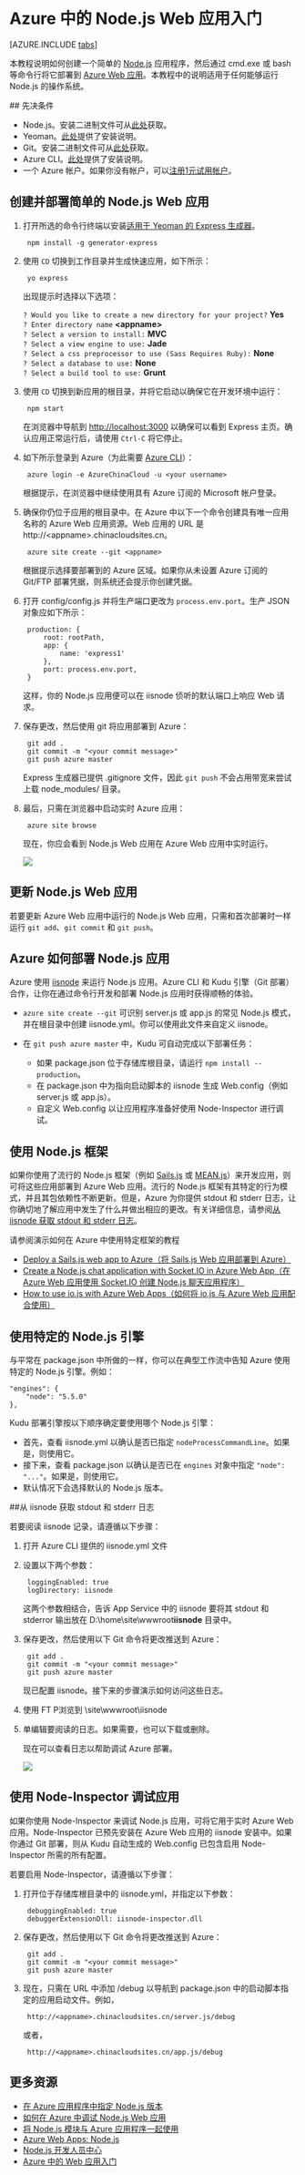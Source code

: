 <properties
	pageTitle="Azure 中的 Node.js Web 应用入门"
	description="学习如何将 Node.js 应用程序部署到 Azure 中的 Web 应用。"
	services="app-service\web"
	documentationCenter="nodejs"
	authors="cephalin"
	manager="wpickett"
	editor=""/>

<tags
	ms.service="app-service-web"
	ms.date="03/31/2016"
	wacn.date="05/16/2016"/>

# Azure 中的 Node.js Web 应用入门

[AZURE.INCLUDE [tabs](../includes/app-service-web-get-started-nav-tabs.md)]

本教程说明如何创建一个简单的 [Node.js](http://nodejs.org) 应用程序，然后通过 cmd.exe 或 bash 等命令行将它部署到 [Azure Web 应用](/documentation/services/web-sites)。本教程中的说明适用于任何能够运行 Node.js 的操作系统。

##<a name="prereq"></a> 先决条件

- Node.js。安装二进制文件可从[此处](https://nodejs.org/)获取。
- Yeoman。[此处](http://yeoman.io/)提供了安装说明。
- Git。安装二进制文件可从[此处](http://www.git-scm.com/downloads)获取。
- Azure CLI。[此处](/documentation/articles/xplat-cli-install)提供了安装说明。
- 一个 Azure 帐户。如果你没有帐户，可以[注册1元试用帐户](/pricing/1rmb-trial/?WT.mc_id=A261C142F)。

## 创建并部署简单的 Node.js Web 应用

1. 打开所选的命令行终端以安装[适用于 Yeoman 的 Express 生成器](https://github.com/petecoop/generator-express)。

        npm install -g generator-express

2. 使用 `CD` 切换到工作目录并生成快速应用，如下所示：

        yo express
        
    出现提示时选择以下选项：

    `? Would you like to create a new directory for your project?` **Yes**  
    `? Enter directory name` **&lt;appname>**  
    `? Select a version to install:` **MVC**  
    `? Select a view engine to use:` **Jade**  
    `? Select a css preprocessor to use (Sass Requires Ruby):` **None**  
    `? Select a database to use:` **None**  
    `? Select a build tool to use:` **Grunt**

3. 使用 `CD` 切换到新应用的根目录，并将它启动以确保它在开发环境中运行：

        npm start

    在浏览器中导航到 [http://localhost:3000](http://localhost:3000) 以确保可以看到 Express 主页。确认应用正常运行后，请使用 `Ctrl-C` 将它停止。
    
1. 如下所示登录到 Azure（为此需要 [Azure CLI](#prereq)）：

        azure login -e AzureChinaCloud -u <your username>

    根据提示，在浏览器中继续使用具有 Azure 订阅的 Microsoft 帐户登录。

2. 确保你仍位于应用的根目录中。在 Azure 中以下一个命令创建具有唯一应用名称的 Azure Web 应用资源。Web 应用的 URL 是 http://&lt;appname>.chinacloudsites.cn。

        azure site create --git <appname>

    根据提示选择要部署到的 Azure 区域。如果你从未设置 Azure 订阅的 Git/FTP 部署凭据，则系统还会提示你创建凭据。

3. 打开 config/config.js 并将生产端口更改为 `process.env.port`。生产 JSON 对象应如下所示：

        production: {
            root: rootPath,
            app: {
                name: 'express1'
            },
            port: process.env.port,
        }

    这样，你的 Node.js 应用便可以在 iisnode 侦听的默认端口上响应 Web 请求。
    
4. 保存更改，然后使用 git 将应用部署到 Azure：

        git add .
        git commit -m "<your commit message>"
        git push azure master

    Express 生成器已提供 .gitignore 文件，因此 `git push` 不会占用带宽来尝试上载 node\_modules/ 目录。

5. 最后，只需在浏览器中启动实时 Azure 应用：

        azure site browse

    现在，你应会看到 Node.js Web 应用在 Azure Web 应用中实时运行。
    
    ![](./media/app-service-web-nodejs-get-started/deployed-express-app.png)

## 更新 Node.js Web 应用

若要更新 Azure Web 应用中运行的 Node.js Web 应用，只需和首次部署时一样运行 `git add`、`git commit` 和 `git push`。
     
## Azure 如何部署 Node.js 应用

Azure 使用 [iisnode](https://github.com/tjanczuk/iisnode/wiki) 来运行 Node.js 应用。Azure CLI 和 Kudu 引擎（Git 部署）合作，让你在通过命令行开发和部署 Node.js 应用时获得顺畅的体验。

- `azure site create --git` 可识别 server.js 或 app.js 的常见 Node.js 模式，并在根目录中创建 iisnode.yml。你可以使用此文件来自定义 iisnode。
- 在 `git push azure master` 中，Kudu 可自动完成以下部署任务：

    - 如果 package.json 位于存储库根目录，请运行 `npm install --production`。
    - 在 package.json 中为指向启动脚本的 iisnode 生成 Web.config（例如 server.js 或 app.js）。
    - 自定义 Web.config 以让应用程序准备好使用 Node-Inspector 进行调试。
    
## 使用 Node.js 框架

如果你使用了流行的 Node.js 框架（例如 [Sails.js](http://sailsjs.org/) 或 [MEAN.js](http://meanjs.org/)）来开发应用，则可将这些应用部署到 Azure Web 应用。流行的 Node.js 框架有其特定的行为模式，并且其包依赖性不断更新。但是，Azure 为你提供 stdout 和 stderr 日志，让你确切地了解应用中发生了什么并做出相应的更改。有关详细信息，请参阅[从 iisnode 获取 stdout 和 stderr 日志](#iisnodelog)。

请参阅演示如何在 Azure 中使用特定框架的教程

- [Deploy a Sails.js web app to Azure（将 Sails.js Web 应用部署到 Azure）](/documentation/articles/app-service-web-nodejs-sails)
- [Create a Node.js chat application with Socket.IO in Azure Web App（在 Azure Web 应用使用 Socket.IO 创建 Node.js 聊天应用程序）](/documentation/articles/web-sites-nodejs-chat-app-socketio)
- [How to use io.js with Azure Web Apps（如何将 io.js 与 Azure Web 应用配合使用）](/documentation/articles/web-sites-nodejs-iojs)

## 使用特定的 Node.js 引擎

与平常在 package.json 中所做的一样，你可以在典型工作流中告知 Azure 使用特定的 Node.js 引擎。例如：

    "engines": {
        "node": "5.5.0"
    }, 

Kudu 部署引擎按以下顺序确定要使用哪个 Node.js 引擎：

- 首先，查看 iisnode.yml 以确认是否已指定 `nodeProcessCommandLine`。如果是，则使用它。
- 接下来，查看 package.json 以确认是否已在 `engines` 对象中指定 `"node": "..."`。如果是，则使用它。
- 默认情况下会选择默认的 Node.js 版本。

##<a name="iisnodelog"></a>从 iisnode 获取 stdout 和 stderr 日志

若要阅读 iisnode 记录，请遵循以下步骤：

1. 打开 Azure CLI 提供的 iisnode.yml 文件

2. 设置以下两个参数：

        loggingEnabled: true
        logDirectory: iisnode
    
    这两个参数相结合，告诉 App Service 中的 iisnode 要将其 stdout 和 stderror 输出放在 D:\\home\\site\\wwwroot**iisnode** 目录中。

3. 保存更改，然后使用以下 Git 命令将更改推送到 Azure：

        git add .
        git commit -m "<your commit message>"
        git push azure master
   
   现已配置 iisnode。接下来的步骤演示如何访问这些日志。
     
4. 使用 FT P浏览到 \\site\\wwwroot\\iisnode

6. 单编辑要阅读的日志。如果需要，也可以下载或删除。

    现在可以查看日志以帮助调试 Azure 部署。
    
    ![](./media/app-service-web-nodejs-get-started/iislog-kudu-console-read.png)


## 使用 Node-Inspector 调试应用

如果你使用 Node-Inspector 来调试 Node.js 应用，可将它用于实时 Azure Web 应用。Node-Inspector 已预先安装在 Azure Web 应用的 iisnode 安装中。如果你通过 Git 部署，则从 Kudu 自动生成的 Web.config 已包含启用 Node-Inspector 所需的所有配置。

若要启用 Node-Inspector，请遵循以下步骤：

1. 打开位于存储库根目录中的 iisnode.yml，并指定以下参数： 

        debuggingEnabled: true
        debuggerExtensionDll: iisnode-inspector.dll

3. 保存更改，然后使用以下 Git 命令将更改推送到 Azure：

        git add .
        git commit -m "<your commit message>"
        git push azure master
   
4. 现在，只需在 URL 中添加 /debug 以导航到 package.json 中的启动脚本指定的应用启动文件。例如，

        http://<appname>.chinacloudsites.cn/server.js/debug
    
    或者，
    
        http://<appname>.chinacloudsites.cn/app.js/debug

## 更多资源

- [在 Azure 应用程序中指定 Node.js 版本](/documentation/articles/nodejs-specify-node-version-azure-apps)
- [如何在 Azure 中调试 Node.js Web 应用](/documentation/articles/web-sites-nodejs-debug)
- [将 Node.js 模块与 Azure 应用程序一起使用](/documentation/articles/nodejs-use-node-modules-azure-apps)
- [Azure Web Apps: Node.js](http://blogs.msdn.com/b/silverlining/archive/2012/06/14/windows-azure-websites-node-js.aspx)
- [Node.js 开发人员中心](/develop/nodejs/)
- [Azure 中的 Web 应用入门](/documentation/articles/app-service-web-get-started)

<!---HONumber=Mooncake_0509_2016-->
